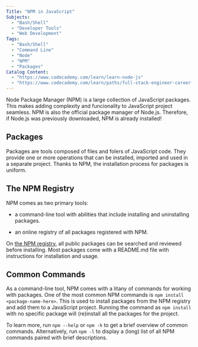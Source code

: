 ```yaml
---
Title: "NPM in JavaScript"
Subjects:
  - "Bash/Shell"
  - "Developer Tools"
  - "Web Development"
Tags: 
  - "Bash/Shell"
  - "Command Line"
  - "Node"
  - "NPM"
  - "Packages"
Catalog Content:
  - "https://www.codecademy.com/learn/learn-node-js"
  - "https://www.codecademy.com/learn/paths/full-stack-engineer-career-path"
---
```


Node Package Manager (NPM) is a large collection of JavaScript packages. This makes adding complexity and funcionality to JavaScript project seamless. NPM is also the official package manager of Node.js. Therefore, if Node.js was previously downloaded, NPM is already installed! 

## Packages

Packages are tools composed of files and folers of JavaScript code. They provide one or more operations that can be installed, imported and used in a separate project. Thanks to NPM, the installation process for packages is uniform.


## The NPM Registry

NPM comes as two primary tools: 

* a command-line tool with abilities that include installing and uninstalling packages.

* an online registry of all packages registered with NPM. 

On [the NPM registry](https://www.npmjs.com/), all public packages can be searched and reviewed before installing. Most packages come with a README.md file with instructions for installation and usage.

## Common Commands

As a command-line tool, NPM comes with a litany of commands for working with packages. One of the most common NPM commands is `npm install <package-name-here>`. This is used to install packages from the NPM registry and add them to a JavaScript project. Running the command as `npm install` with no specific package will (re)install all the packages for the project.

To learn more, run `npm --help` or `npm -h` to get a brief overview of common commands. Alternatively, run `npm -l` to display a (long) list of all NPM commands paired with brief descriptions.




